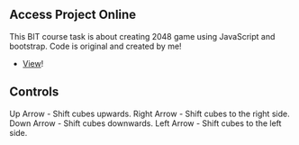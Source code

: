 ## Access Project Online

This BIT course task is about creating 2048 game using JavaScript and bootstrap. Code is original and created by me!

-   [View](https://gymmed.github.io/BIT-2048-Game/)!

## Controls

Up Arrow - Shift cubes upwards.
Right Arrow - Shift cubes to the right side.
Down Arrow - Shift cubes downwards.
Left Arrow - Shift cubes to the left side.
